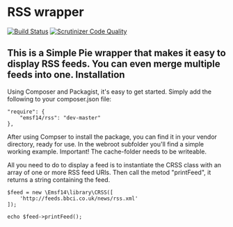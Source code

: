 RSS wrapper
==========
[![Build Status](https://travis-ci.org/EmilSjunnesson/rss.svg?branch=master)](https://travis-ci.org/EmilSjunnesson/rss)
[![Scrutinizer Code Quality](https://scrutinizer-ci.com/g/EmilSjunnesson/rss/badges/quality-score.png?b=master)](https://scrutinizer-ci.com/g/EmilSjunnesson/rss/?branch=master)

This is a Simple Pie wrapper that makes it easy to display RSS feeds. You can even merge 
multiple feeds into one.
Installation
-------------
Using Composer and Packagist, it's easy to get started. Simply add the following to 
your composer.json file:
```
"require": {
    "emsf14/rss": "dev-master"
},
```
After using Compser to install the package, you can find it in your vendor directory, ready for use.
In the webroot subfolder you'll find a simple working example. Important! The cache-folder needs 
to be writeable.

All you need to do to display a feed is to instantiate the CRSS class with an array of one 
or more RSS feed URls. Then call the metod "printFeed", it returns a string containing the feed.
```
$feed = new \Emsf14\library\CRSS([
	'http://feeds.bbci.co.uk/news/rss.xml'
]);

echo $feed->printFeed();
```

